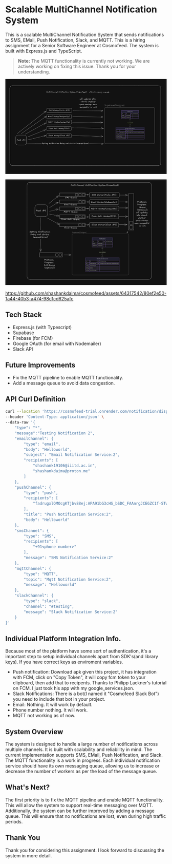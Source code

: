 # Scalable MultiChannel Notification System


This is a scalable MultiChannel Notification System that sends notifications to SMS, EMail, Push Notification, Slack, and MQTT. This is a hiring assignment for a Senior Software Engineer at Cosmofeed. The system is built with Express.js and TypeScript.
> **Note:** The MQTT functionality is currently not working. We are actively working on fixing this issue. Thank you for your understanding.

![Current System Design](media/current_system_design.png)

![System Design with Message Queues](media/system_design.png)

https://github.com/shashankdaima/cosmofeed/assets/64317542/80ef2e50-1a44-40b3-a474-98c1cd625afc



## Tech Stack
- Express.js (with Typescript)
- Supabase
- Firebase (for FCM)
- Google OAuth (for email with Nodemailer)
- Slack API


## Future Improvements
- Fix the MQTT pipeline to enable MQTT functionality.
- Add a message queue to avoid data congestion.

## API Curl Definition
```bash
curl --location 'https://cosmofeed-trial.onrender.com/notification/dispatch' \
--header 'Content-Type: application/json' \
--data-raw '{
    "type": "*",
    "message":"Testing Notification 2",
    "emailChannel": {
        "type": "email",
        "body": "Helloworld",
        "subject": "Email Notification Service:2",
        "recipients": [
            "shashank19106@iiitd.ac.in",
            "shashankdaima@proton.me"
        ]
    },
    "pushChannel": {
        "type": "push",
        "recipients": [
            "fadrugxlQMOcgKTjbv88ej:APA91bG3cHS_bSDC_FAAnrgJCEGZC1f-STwv6lBAfL7ba-UFVZQNR3kRIQOsTVjdZGLEbFw1poQn0Q9ogvvf7VzT_UBOOzI1hauvurb57JMOM8cyZi22tv1MRayPDbFUOCmyIil5V2Np"
        ],
        "title": "Push Notification Service:2",
        "body": "Helloworld"
    },
    "smsChannel": {
        "type": "SMS",
        "recipients": [
            "+91<phone number>"
        ],
        "message": "SMS Notification Service:2"
    },
    "mqttChannel": {
        "type": "MQTT",
        "topic": "Mqtt Notification Service:2",
        "message": "Helloworld"
    },
    "slackChannel": {
        "type": "slack",
        "channel": "#testing",
        "message": "Slack Notification Service:2"
    }
}'
```
## Individual Platform Integration Info.
Because most of the platform have some sort of authentication, it's a important step to setup individual channels apart from SDK's(and library keys). If you have correct keys as enviroment variables.
- Push notification: Download apk given this project, it has integration with FCM, click on "Copy Token", it will copy fcm token to your clipboard, then add that to recipents. Thanks to Philipp Lackner's tutorial on FCM. I just took his app with my google_services.json. 
- Slack Notifications: There is a bot(I named it "Cosmofeed Slack Bot") you need to include that bot in your project. 
- Email: Nothing. It will work by default. 
- Phone number nothing. It will work. 
- MQTT not working as of now. 


## System Overview
The system is designed to handle a large number of notifications across multiple channels. It is built with scalability and reliability in mind. The current implementation supports SMS, EMail, Push Notification, and Slack. The MQTT functionality is a work in progress. Each individual notification service should have its own messaging queue, allowing us to increase or decrease the number of workers as per the load of the message queue.
## What's Next?
The first priority is to fix the MQTT pipeline and enable MQTT functionality. This will allow the system to support real-time messaging over MQTT. Additionally, the system can be further improved by adding a message queue. This will ensure that no notifications are lost, even during high traffic periods.

## Thank You
Thank you for considering this assignment. I look forward to discussing the system in more detail.

